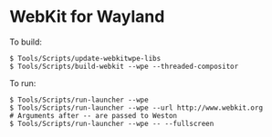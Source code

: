 WebKit for Wayland
======

To build:

    $ Tools/Scripts/update-webkitwpe-libs
    $ Tools/Scripts/build-webkit --wpe --threaded-compositor

To run:

    $ Tools/Scripts/run-launcher --wpe
    $ Tools/Scripts/run-launcher --wpe --url http://www.webkit.org
    # Arguments after -- are passed to Weston
    $ Tools/Scripts/run-launcher --wpe -- --fullscreen
